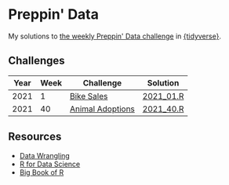 # Preppin' Data

My solutions to [the weekly Preppin' Data challenge](https://preppindata.blogspot.com/) in [{tidyverse}](https://www.tidyverse.org/).

## Challenges

|Year|Week|Challenge|Solution|
|---|---|---|---|
|2021|1|[Bike Sales](https://preppindata.blogspot.com/2021/01/2021-week-1.html)|[2021_01.R](2021/2021_01.R)|
|2021|40|[Animal Adoptions](https://preppindata.blogspot.com/2021/10/2021-week-40-animal-adoptions.html?utm_source=feedburner&utm_medium=email&utm_campaign=Feed%3A+preppindatasubscribe+%28Preppin%27+Data%29)|[2021_40.R](2021/2021_40.R)|

## Resources
* [Data Wrangling](https://dcl-wrangle.stanford.edu/)
* [R for Data Science](https://r4ds.had.co.nz/index.html)
* [Big Book of R](https://www.bigbookofr.com/index.html)
